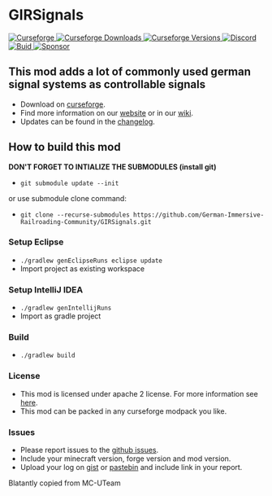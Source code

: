 # GIRSignals

[
![Curseforge](https://cf.way2muchnoise.eu/title/gir-signal-mod.svg?badge_style=for_the_badge)
![Curseforge Downloads](https://cf.way2muchnoise.eu/short_gir-signal-mod.svg?badge_style=for_the_badge)
![Curseforge Versions](http://cf.way2muchnoise.eu/versions/gir-signal-mod.svg?badge_style=for_the_badge)
](https://www.curseforge.com/minecraft/mc-mods/gir-signal-mod)
[
![Discord](https://img.shields.io/discord/690967067855421470?logo=discord&style=for-the-badge)
](https://discord.gg/UdxeFgG)
[
![Buid](https://img.shields.io/appveyor/build/MrTroble/girsignals/master?logo=appveyor&style=for-the-badge)
](https://ci.appveyor.com/project/MrTroble/girsignals)
[
![Sponsor](https://img.shields.io/github/sponsors/MrTroble?logo=github&style=for-the-badge)
](https://github.com/sponsors/MrTroble)

## This mod adds a lot of commonly used german signal systems as controllable signals

- Download on [curseforge](https://www.curseforge.com/minecraft/mc-mods/gir-signal-mod).  
- Find more information on our [website](https://girc.eu/) or in our [wiki](https://github.com/German-Immersive-Railroading-Community/GIRSignals/wiki).
- Updates can be found in the [changelog](changelog.md).

## How to build this mod

**DON'T FORGET TO INTIALIZE THE SUBMODULES (install git)**

- ``git submodule update --init``

or use submodule clone command:

- ``git clone --recurse-submodules https://github.com/German-Immersive-Railroading-Community/GIRSignals.git``

### Setup Eclipse

- ``./gradlew genEclipseRuns eclipse update``
- Import project as existing workspace

### Setup IntelliJ IDEA

- ``./gradlew genIntellijRuns``
- Import as gradle project

### Build

- ``./gradlew build``

### License

- This mod is licensed under apache 2 license. For more information see [here](LICENSE).  
- This mod can be packed in any curseforge modpack you like.

### Issues

- Please report issues to the [github issues](../../issues).
- Include your minecraft version, forge version and mod version.
- Upload your log on [gist](https://gist.github.com) or [pastebin](https://pastebin.com) and include link in your report.

Blatantly copied from MC-UTeam
